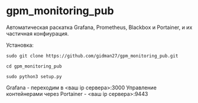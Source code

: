 # gpm_monitoring_pub
Автоматическая раскатка Grafana, Prometheus, Blackbox и Portainer, и их частичная конфиурация.


Установка:

```commandline
sudo git clone https://github.com/gidman27/gpm_monitoring_pub.git
```
```commandline
cd gpm_monitoring_pub
```
```commandline
sudo python3 setup.py
```

           
Grafana - переходим в <ваш ip сервера>:3000
Управление контейнерами через Portainer - <ваш ip сервера>:9443
